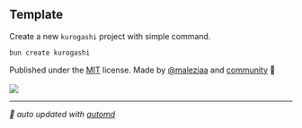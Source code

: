 ## Template
Create a new `kurogashi` project with simple command.

```bash
bun create kurogashi
```

<!-- automd:contributors author="malezjaa" license="MIT" github="kuro-js/create-kurogashi" -->

Published under the [MIT](https://github.com/kuro-js/create-kurogashi/blob/main/LICENSE) license.
Made by [@malezjaa](https://github.com/malezjaa) and [community](https://github.com/kuro-js/create-kurogashi/graphs/contributors) 💛
<br><br>
<a href="https://github.com/kuro-js/create-kurogashi/graphs/contributors">
<img src="https://contrib.rocks/image?repo=kuro-js/create-kurogashi" />
</a>

<!-- /automd -->

<!-- automd:with-automd -->

---

_🤖 auto updated with [automd](https://automd.unjs.io)_

<!-- /automd -->
